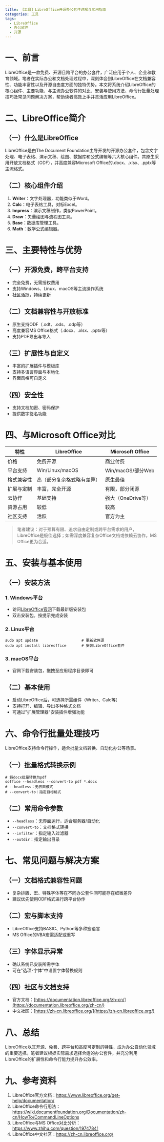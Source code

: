 ```yaml
---
title: 【工具】LibreOffice开源办公套件详解与实用指南
categories: 工具
tags:
  - LibreOffice
  - 办公软件
  - 开源
---
```


# 一、前言

LibreOffice是一款免费、开源且跨平台的办公套件，广泛应用于个人、企业和教育领域。笔者在实际办公和文档处理过程中，深刻体会到LibreOffice在文档兼容性、功能丰富性以及开源自由度方面的独特优势。本文将系统介绍LibreOffice的核心组件、主要功能、与主流办公软件的对比、安装与使用方法、命令行批量处理技巧及常见问题解决方案，帮助读者高效上手并灵活应用LibreOffice。

# 二、LibreOffice简介

## （一）什么是LibreOffice

LibreOffice是由The Document Foundation主导开发的开源办公套件，包含文字处理、电子表格、演示文稿、绘图、数据库和公式编辑等六大核心组件。其原生采用开放文档格式（ODF），并高度兼容Microsoft Office的.docx、.xlsx、.pptx等主流格式。

## （二）核心组件介绍

1. **Writer**：文字处理器，功能类似于Word。
2. **Calc**：电子表格工具，对标Excel。
3. **Impress**：演示文稿制作，类似PowerPoint。
4. **Draw**：矢量绘图与流程图工具。
5. **Base**：数据库管理工具。
6. **Math**：数学公式编辑器。

# 三、主要特性与优势

## （一）开源免费，跨平台支持

- 完全免费，无需授权费用
- 支持Windows、Linux、macOS等主流操作系统
- 社区活跃，持续更新

## （二）文档兼容性与开放标准

- 原生支持ODF（.odt、.ods、.odp等）
- 高度兼容MS Office格式（.docx、.xlsx、.pptx等）
- 支持PDF导出与导入

## （三）扩展性与自定义

- 丰富的扩展插件与模板库
- 支持多语言界面与本地化
- 界面风格可自定义

## （四）安全性

- 支持文档加密、密码保护
- 提供数字签名功能

# 四、与Microsoft Office对比

| 特性             | LibreOffice         | Microsoft Office    |
|------------------|--------------------|--------------------|
| 价格             | 免费开源           | 商业付费           |
| 平台支持         | Win/Linux/macOS    | Win/macOS/部分Web  |
| 格式兼容性       | 高（部分复杂格式略有差异） | 原生最佳           |
| 扩展与定制       | 丰富，完全开源     | 有限，部分闭源     |
| 云协作           | 基础支持           | 强大（OneDrive等） |
| 资源占用         | 较低               | 较高               |
| 社区支持         | 活跃               | 官方为主           |

> 笔者建议：对于预算有限、追求自由定制或跨平台需求的用户，LibreOffice是极佳选择；如需深度兼容复杂Office文档或依赖云协作，MS Office更为合适。

# 五、安装与基本使用

## （一）安装方法

### 1. Windows平台

- 访问[LibreOffice官网](https://www.libreoffice.org/download/download/)下载最新版安装包
- 双击安装包，按提示完成安装

### 2. Linux平台

```shell
sudo apt update                    # 更新软件源
sudo apt install libreoffice       # 安装LibreOffice套件
```

### 3. macOS平台

- 官网下载安装包，拖拽至应用程序目录即可

## （二）基本使用

- 启动LibreOffice后，可选择所需组件（Writer、Calc等）
- 支持打开、编辑、导出多种格式文档
- 可通过"扩展管理器"安装插件增强功能

# 六、命令行批量处理技巧

LibreOffice支持命令行操作，适合批量文档转换、自动化办公等场景。

## （一）批量格式转换示例

```shell
# 将docx批量转换为pdf
soffice --headless --convert-to pdf *.docx
# --headless：无界面模式
# --convert-to：指定目标格式
```

## （二）常用命令参数

- `--headless`：无界面运行，适合服务器/自动化
- `--convert-to`：文档格式转换
- `--infilter`：指定输入过滤器
- `--outdir`：指定输出目录

# 七、常见问题与解决方案

## （一）文档格式兼容性问题
- 复杂排版、宏、特殊字体等在不同办公套件间可能存在细微差异
- 建议优先使用ODF格式进行跨平台协作

## （二）宏与脚本支持
- LibreOffice支持BASIC、Python等多种宏语言
- MS Office的VBA宏需适配或重写

## （三）字体显示异常
- 确认系统已安装所需字体
- 可在"选项-字体"中设置字体替换规则

## （四）社区与文档支持
- 官方文档：[https://documentation.libreoffice.org/zh-cn/](https://documentation.libreoffice.org/zh-cn/)
- 中文社区：[https://zh-cn.libreoffice.org/](https://zh-cn.libreoffice.org/)

# 八、总结

LibreOffice以其开源、免费、跨平台和高度可定制的特性，成为办公自动化领域的重要选择。笔者建议根据实际需求选择合适的办公套件，并充分利用LibreOffice的扩展性和命令行能力提升办公效率。

# 九、参考资料

1. LibreOffice官方文档：https://www.libreoffice.org/get-help/documentation/
2. LibreOffice命令行用法：https://wiki.documentfoundation.org/Documentation/zh-cn/HowTo/CommandLineOptions
3. LibreOffice与MS Office对比分析：https://www.zhihu.com/question/19747841
4. LibreOffice中文社区：https://zh-cn.libreoffice.org/ 